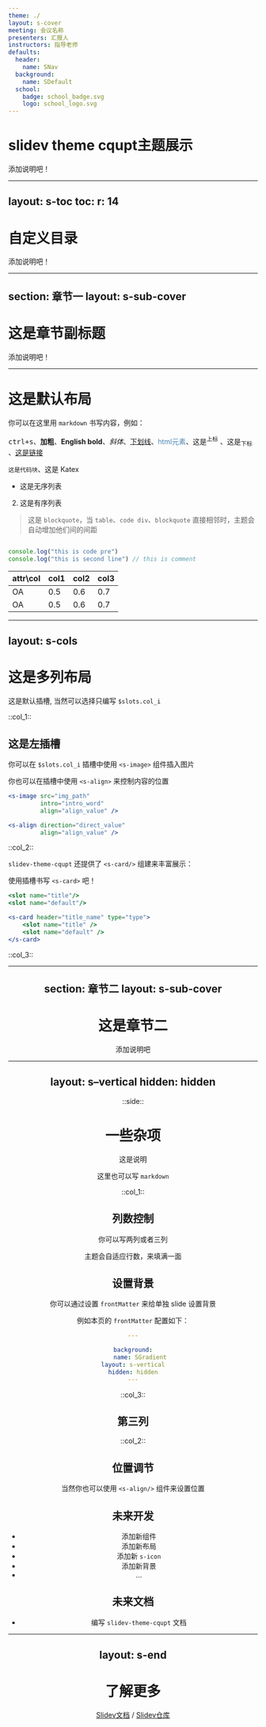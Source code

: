 ```yaml
---
theme: ./
layout: s-cover
meeting: 会议名称
presenters: 汇报人
instructors: 指导老师
defaults:
  header:
    name: SNav
  background:
    name: SDefault
  school:
    badge: school_badge.svg
    logo: school_logo.svg
---
```


# slidev theme cqupt主题展示
添加说明吧！

---
layout: s-toc
toc: 
    r: 14
---

# 自定义目录
添加说明吧！

---
section: 章节一
layout: s-sub-cover
---

# 这是章节副标题
添加说明吧！

---

# 这是默认布局

你可以在这里用 `markdown` 书写内容，例如：

<kbd>ctrl+s</kbd>、**加粗**、**English bold**、_斜体_、<u>下划线</u>、<span style="color: steelblue">html元素</span>、这是<sup>上标</sup> 、这是<sub>下标</sub> 、[这是链接](https://www.baidu.com)

`这是代码块`、$\text{这是 Katex}$

* 这是无序列表
2. 这是有序列表
> 这是 `blockquote`，当 `table`、`code div`、`blockquote` 直接相邻时，主题会自动增加他们间的间距

```js

console.log("this is code pre")
console.log("this is second line") // this is comment

```

| attr\col  | col1 | col2 | col3 |
|-----------|------|------|------|
| $\text{OA}$ | 0.5  | 0.6  | 0.7  |
| $\text{OA}$ | 0.5  | 0.6  | 0.7  |

---
layout: s-cols
---

# 这是多列布局

这是默认插槽, 当然可以选择只编写 `$slots.col_i`

::col_1::

## 这是左插槽

你可以在 `$slots.col_i` 插槽中使用 `<s-image>` 组件插入图片

你也可以在插槽中使用 `<s-align>` 来控制内容的位置

```jsx
<s-image src="img_path" 
         intro="intro_word" 
         align="align_value" />

<s-align direction="direct_value"
         align="align_value" />
```

::col_2::

<SAlign direction="vertical" align="start">

`slidev-theme-cqupt` 还提供了 `<s-card/>` 组建来丰富展示：

<s-card header="这是 header" type="warning">

使用插槽书写 `<s-card>` 吧！
```jsx
<slot name="title"/>
<slot name="default"/>
```
</s-card>

```jsx
<s-card header="title_name" type="type">
    <slot name="title" />
    <slot name="default" />
</s-card>
```
</SAlign>

::col_3::

<SImage src="test/week_9_ontology.jpg" intro="这是右插槽" align="center"/>

---
section: 章节二
layout: s-sub-cover
---

# 这是章节二

添加说明吧

---
layout: s–vertical
hidden: hidden
---

::side::

# 一些杂项
这是说明

这里也可以写 `markdown`

::col_1::
## 列数控制
你可以写两列或者三列

主题会自适应行数，来填满一面

## 设置背景

你可以通过设置 `frontMatter` 来给单独 slide 设置背景

例如本页的 `frontMatter` 配置如下：

```yaml
---

background:
    name: SGradient
layout: s-vertical
hidden: hidden
---
```

::col_3::

<SAlign direction="vertical" align="center">

## 第三列

</SAlign>

::col_2::

## 位置调节

当然你也可以使用 `<s-align/>` 组件来设置位置

## 未来开发

* 添加新组件
* 添加新布局
* 添加新 `s-icon`
* 添加新背景
* ...

## 未来文档

* 编写 `slidev-theme-cqupt` 文档

---
layout: s-end
---
# 了解更多

[Slidev文档](https://sli.dev) / [Slidev仓库](https://github.com/slidevjs/slidev)
